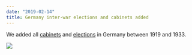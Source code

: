 ```yaml
---
date: "2019-02-14"
title: Germany inter-war elections and cabinets added
---
```


We added all [cabinets](http://www.parlgov.org/explore/deu/cabinet/) and [elections](http://www.parlgov.org/explore/deu/election/) in Germany between 1919 and 1933.

![](/images/parliament-sweden.jpg)
